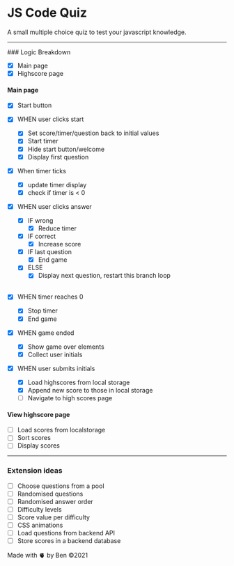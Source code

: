 # JS Code Quiz

A small multiple choice quiz to test your javascript knowledge.

<hr>
### Logic Breakdown

- [x] Main page
- [x] Highscore page

#### Main page

- [x] Start button
      <br/>
- [x] WHEN user clicks start
  - [x] Set score/timer/question back to initial values
  - [x] Start timer
  - [x] Hide start button/welcome
  - [x] Display first question
        <br/>
- [x] When timer ticks
  - [x] update timer display
  - [x] check if timer is < 0
        <br/>
- [x] WHEN user clicks answer
      <br/>
  - [x] IF wrong
    - [x] Reduce timer
          <br/>
  - [x] IF correct
    - [x] Increase score
          <br/>
  - [x] IF last question
    - [x] End game
          <br/>
  - [x] ELSE
    - [x] Display next question, restart this branch loop  
           <br/>
- [x] WHEN timer reaches 0
  - [x] Stop timer
  - [x] End game
        <br/>
- [x] WHEN game ended

  - [x] Show game over elements
  - [x] Collect user initials
        <br/>

- [x] WHEN user submits initials
  - [x] Load highscores from local storage
  - [x] Append new score to those in local storage
  - [ ] Navigate to high scores page

#### View highscore page

- [ ] Load scores from localstorage
- [ ] Sort scores
- [ ] Display scores
<hr>

### Extension ideas

- [ ] Choose questions from a pool
- [ ] Randomised questions
- [ ] Randomised answer order
- [ ] Difficulty levels
- [ ] Score value per difficulty
- [ ] CSS animations
- [ ] Load questions from backend API
- [ ] Store scores in a backend database

Made with 🫀 by Ben
©️2021
